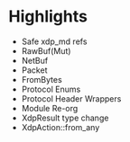# Highlights

- Safe xdp_md refs
- RawBuf(Mut)
- NetBuf
- Packet
- FromBytes
- Protocol Enums
- Protocol Header Wrappers
- Module Re-org
- XdpResult type change
- XdpAction::from_any
